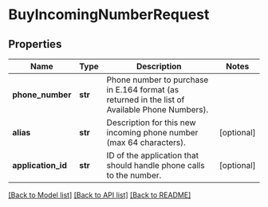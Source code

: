# BuyIncomingNumberRequest

## Properties
Name | Type | Description | Notes
------------ | ------------- | ------------- | -------------
**phone_number** | **str** | Phone number to purchase in E.164 format (as returned in the list of Available Phone Numbers). | 
**alias** | **str** | Description for this new incoming phone number (max 64 characters). | [optional] 
**application_id** | **str** | ID of the application that should handle phone calls to the number. | [optional] 

[[Back to Model list]](../README.md#documentation-for-models) [[Back to API list]](../README.md#documentation-for-api-endpoints) [[Back to README]](../README.md)


